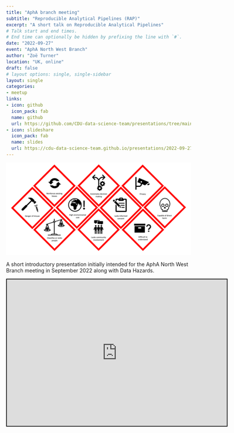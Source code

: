 ```yaml
---
title: "AphA branch meeting"
subtitle: "Reproducible Analytical Pipelines (RAP)"
excerpt: "A short talk on Reproducible Analytical Pipelines"
# Talk start and end times.
# End time can optionally be hidden by prefixing the line with `#`.
date: "2022-09-27"
event: "AphA North West Branch"
author: "Zoë Turner"
location: "UK, online"
draft: false
# layout options: single, single-sidebar
layout: single
categories:
- meetup
links:
- icon: github
  icon_pack: fab
  name: github
  url: https://github.com/CDU-data-science-team/presentations/tree/main/2022-09-27%20reproducible-analytical-pipeline
- icon: slideshare
  icon_pack: fab
  name: slides
  url: https://cdu-data-science-team.github.io/presentations/2022-09-27%20reproducible-analytical-pipeline/Reproducible-Analytical-Pipeline.html#1
---
```


![Reproducible Analytical Pipelines](featured.png)


A short introductory presentation initially intended for the AphA North West Branch meeting in September 2022 along with Data Hazards.

<iframe src="https://cdu-data-science-team.github.io/presentations/2022-09-27%20reproducible-analytical-pipeline/Reproducible-Analytical-Pipeline.html#1" width="600" height="400" style="border:2px solid currentColor;" loading="lazy" allowfullscreen></iframe> <script>fitvids('.shareagain', {players: 'iframe'});</script>

